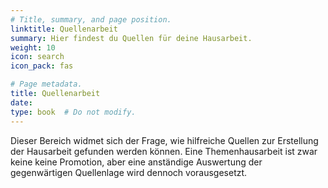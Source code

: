 ```yaml
---
# Title, summary, and page position.
linktitle: Quellenarbeit
summary: Hier findest du Quellen für deine Hausarbeit.
weight: 10
icon: search
icon_pack: fas

# Page metadata.
title: Quellenarbeit
date: 
type: book  # Do not modify.
---
```


Dieser Bereich widmet sich der Frage, wie hilfreiche Quellen zur Erstellung der Hausarbeit gefunden werden können. Eine Themenhausarbeit ist zwar keine keine Promotion, aber eine anständige Auswertung der gegenwärtigen Quellenlage wird dennoch vorausgesetzt.